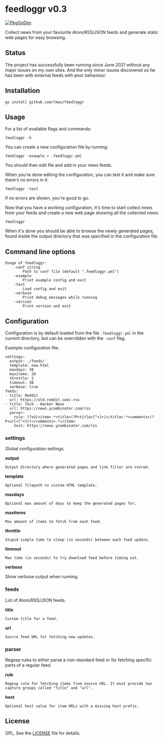 
# feedloggr v0.3
[![PkgGoDev](https://pkg.go.dev/badge/github.com/lmas/feedloggr)](https://pkg.go.dev/github.com/lmas/feedloggr)

Collect news from your favourite Atom/RSS/JSON feeds and generate static web pages for easy browsing.


## Status

The project has successfully been running since June 2021 without any major issues on my own sites.
And the only minor issues discovered so far has been with external feeds with poor behaviour.


## Installation

    go install github.com/lmas/feedloggr


## Usage

For a list of available flags and commands:

    feedloggr -h

You can create a new configuration file by running:

    feedloggr -example > .feedloggr.yml

You should then edit file and add in your news feeds.

When you're done editing the configuration, you can test it and make sure there's no errors in it:

    feedloggr -test

If no errors are shown, you're good to go.

Now that you have a working configuration,
it's time to start collect news from your feeds and create a new web page showing all the collected news:

    feedloggr

When it's done you should be able to browse the newly generated pages,
found inside the output directory that was specified in the configuration file.


## Command line options

```
Usage of feedloggr:
    -conf string
        Path to conf file (default ".feedloggr.yml")
    -example
        Print example config and exit
    -test
        Load config and exit
    -verbose
        Print debug messages while running
    -version
        Print version and exit
```


## Configuration

Configuration is by default loaded from the file `.feedloggr.yml` in the current directory,
but can be overridden with the `-conf` flag.

Example configuration file:

    settings:
      output: ./feeds/
      template: new.html
      maxdays: 30
      maxitems: 20
      throttle: 2
      timeout: 30
      verbose: true
    feeds:
    - title: Reddit
      url: https://old.reddit.com/.rss
    - title: Tech - Hacker News
      url: https://news.ycombinator.com/rss
      parser:
        rule: (?sU)<item>.*<title>(?P<title>[^<]+)</title>.*<comments>(?P<url>[^<]+)</comments>.*</item>
        host: https://news.ycombinator.com/rss

### settings

Global configuration settings.

**output**

    Output directory where generated pages and link filter are stored.

**template**

    Optional filepath to custom HTML template.

**maxdays**

    Optional max amount of days to keep the generated pages for.

**maxitems**

    Max amount of items to fetch from each feed.

**throttle**

    Stupid simple time to sleep (in seconds) between each feed update.

**timeout**

    Max time (in seconds) to try download feed before timing out.

**verbose**

   Show verbose output when running.

### feeds

List of Atom/RSS/JSON feeds.

**title**

    Custom title for a feed.

**url**

    Source feed URL for fetching new updates.

### parser

Regexp rules to either parse a non-standard feed or for fetching specific parts of a regular feed.

**rule**

    Regexp rule for fetching items from source URL. It must provide two capture groups called "title" and "url".

**host**

    Optional host value for item URLs with a missing host prefix.


## License

GPL, See the [LICENSE](LICENSE) file for details.

